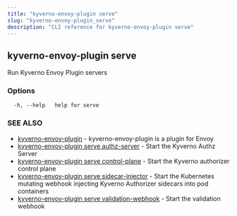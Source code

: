 ```yaml
---
title: "kyverno-envoy-plugin serve"
slug: "kyverno-envoy-plugin_serve"
description: "CLI reference for kyverno-envoy-plugin serve"
---
```


## kyverno-envoy-plugin serve

Run Kyverno Envoy Plugin servers

### Options

```
  -h, --help   help for serve
```

### SEE ALSO

* [kyverno-envoy-plugin](kyverno-envoy-plugin.md)	 - kyverno-envoy-plugin is a plugin for Envoy
* [kyverno-envoy-plugin serve authz-server](kyverno-envoy-plugin_serve_authz-server.md)	 - Start the Kyverno Authz Server
* [kyverno-envoy-plugin serve control-plane](kyverno-envoy-plugin_serve_control-plane.md)	 - Start the Kyverno authorizer control plane
* [kyverno-envoy-plugin serve sidecar-injector](kyverno-envoy-plugin_serve_sidecar-injector.md)	 - Start the Kubernetes mutating webhook injecting Kyverno Authorizer sidecars into pod containers
* [kyverno-envoy-plugin serve validation-webhook](kyverno-envoy-plugin_serve_validation-webhook.md)	 - Start the validation webhook

